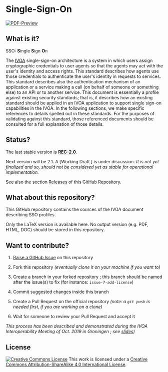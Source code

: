 
# Single-Sign-On

[![PDF-Preview](https://img.shields.io/badge/Preview-PDF-blue)](../../releases/download/auto-pdf-preview/SSO-draft.pdf)

## What is it?

SSO: **S**ingle **S**ign **O**n

The [IVOA](http://www.ivoa.net/) single-sign-on architecture is a system in
which users assign cryptographic credentials to user agents so that the agents
may act with the user's identity and access rights. This standard describes how
agents use those credentials to authenticate the user's identity in requests to services.
This standard describes also the authentication mechanism of an application or a service making a call (on behalf of someone or something else) to an API or to another service.
This document is essentially a profile against existing security standards; that is, it describes how an existing standard should be applied in an IVOA application to support single sign-on capabilities in the IVOA. In the following sections, we make specific references to details spelled out in these standards. For the purposes of validating against this standard, those referenced documents should be consulted for a full explanation of those details.

## Status?

The last stable version is
**[REC-2.0](http://www.ivoa.net/documents/SSO/20170524/index.html)**.

Next version will be 2.1. A [Working Draft ] is under discussion. _It is not yet finalized and so, should not be considered yet as stable for operational implementation._

See also the section
[Releases](https://github.com/ivoa-std/SSO/releases) of this GitHub Repository.

## What about this repository?

This GitHub repository contains the sources of the IVOA document describing
 SSO profiles.

Only the LaTeX version is available here. No output version (e.g. PDF, HTML,
DOC) should be stored in this repository.


## Want to contribute?

1. [Raise a GitHub Issue](https://github.com/ivoa-std/SSO/issues/new) on this
   repository

2. Fork this repository _(eventually clone it on your machine if you want to)_

3. Create a branch in your forked repository ; this branch should be named after the issue(s) to fix (for instance: `issue-7-add-license`)

4. Commit suggested changes inside this branch

5. Create a Pull Request on the official repository _(note: a `git push` is needed first, if you are working on a clone)_

6. Wait for someone to review your Pull Request and accept it

_This process has been described and demonstrated during the IVOA Interoperability Meeting of Oct. 2019 in Groningen ; see [slides](https://wiki.ivoa.net/internal/IVOA/InterOpOct2019GitHub/IVOA_Github.pdf))_

## License

[![Creative Commons License](https://i.creativecommons.org/l/by-sa/4.0/88x31.png)](http://creativecommons.org/licenses/by-sa/4.0/)
This work is licensed under a
[Creative Commons Attribution-ShareAlike 4.0 International License](http://creativecommons.org/licenses/by-sa/4.0/).
